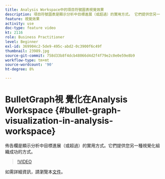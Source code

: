 ```yaml
---
title: Analysis Workspace中的項目符號圖表視覺效果
description: 項目符號圖表是顯示分析中目標進展（或超過）的實用方式。 它們提供您另一種視覺化組織成功的方式。
feature: 視覺效果
activity: use
doc-type: feature video
kt: 2116
role: Business Practitioner
level: Beginner
exl-id: 369904c2-5de9-495c-abd2-0c3900f6c49f
thumbnail: 23989.jpg
source-git-commit: 758d33b8f4dcb48066d4d2f4f79e2c0e0e59e8b9
workflow-type: tm+mt
source-wordcount: '90'
ht-degree: 8%

---
```


#  BulletGraph視  覺化在Analysis Workspace {#bullet-graph-visualization-in-analysis-workspace}

 佈告欄是顯示分析中目標進展（或超過）的實用方式。它們提供您另一種視覺化組織成功的方式。

>[!VIDEO](https://video.tv.adobe.com/v/23989/?quality=12)

如需詳細資訊，請瀏覽本[文件](https://experienceleague.adobe.com/docs/analytics/analyze/analysis-workspace/visualizations/bullet-graph.html?lang=en)。
